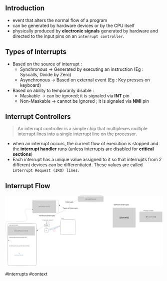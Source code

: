 ## Introduction  
- event that alters the normal flow of a program  
- can be generated by hardware devices or by the CPU itself  
- physically produced by **electronic signals** generated by hardware and directed to the input pins on an `interrupt controller`.  
## Types of Interrupts  
  
- Based on the source of interrupt :   
	- Synchronous → Generated by executing an instruction (Eg : Syscalls, Divide by Zero)  
	- Asynchronous → Based on external event (Eg : Key presses on keyboard)  
- Based on ability to temporarily disable :  
	- Maskable → can be ignored; it is signaled via **INT** pin  
	- Non-Maskable → cannot be ignored ; it is signaled via **NMI** pin  
  
  
## Interrupt Controllers  
  
> An interrupt controller is a simple chip that multiplexes multiple interrupt lines into a single interrupt line on the processor.  
  
- when an interrupt occurs, the current flow of execution is stopped and the **interrupt handler** runs (unless interrupts are disabled for **critical sections**)  
- Each interrupt has a unique value assigned to it so that interrupts from 2 different devices can be differentiated. These values are called `Interrupt Request (IRQ) lines`.   
## Interrupt Flow  
![interrupts_flow.excalidraw](./Kernel%20Notes/Contexts%20and%20Interrupts/interrupts_flow.svg)  
  
#interrupts #context 